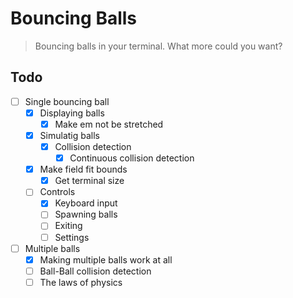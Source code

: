 # Bouncing Balls

> Bouncing balls in your terminal. What more could you want?

## Todo

- [ ] Single bouncing ball
  - [x] Displaying balls
    - [x] Make em not be stretched
  - [x] Simulatig balls
    - [x] Collision detection
      - [x] Continuous collision detection
  - [x] Make field fit bounds
    - [x] Get terminal size
  - [ ] Controls
    - [x] Keyboard input
    - [ ] Spawning balls
    - [ ] Exiting
    - [ ] Settings
- [ ] Multiple balls
  - [x] Making multiple balls work at all
  - [ ] Ball-Ball collision detection
  - [ ] The laws of physics
